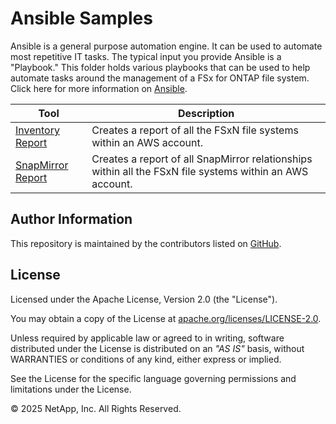 # Ansible Samples

Ansible is a general purpose automation engine. It can be used to automate most repetitive IT tasks.
The typical input you provide Ansible is a "Playbook." This folder holds various playbooks that can be used
to help automate tasks around the management of a FSx for ONTAP file system.
Click here for more information on [Ansible](https://www.ansible.com/).

| Tool | Description |
| --- | --- |
| [Inventory Report](FSxN-Inventory-Report) | Creates a report of all the FSxN file systems within an AWS account.|
| [SnapMirror Report](SnapMirror-Report) | Creates a report of all SnapMirror relationships within all the FSxN file systems within an AWS account.|

## Author Information

This repository is maintained by the contributors listed on [GitHub](https://github.com/NetApp/FSx-ONTAP-utils/graphs/contributors).

## License

Licensed under the Apache License, Version 2.0 (the "License").

You may obtain a copy of the License at [apache.org/licenses/LICENSE-2.0](http://www.apache.org/licenses/LICENSE-2.0).

Unless required by applicable law or agreed to in writing, software distributed under the License is distributed on an _"AS IS"_ basis, without WARRANTIES or conditions of any kind, either express or implied.

See the License for the specific language governing permissions and limitations under the License.

© 2025 NetApp, Inc. All Rights Reserved.

